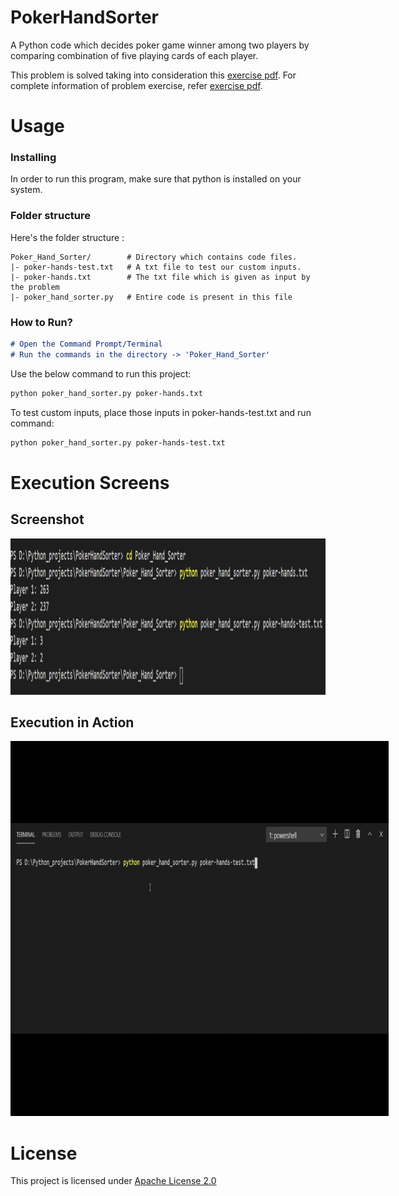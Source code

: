 # PokerHandSorter
A Python code which decides poker game winner among two players by comparing combination of five playing cards of each player.

This problem is solved taking into consideration this [exercise pdf](./Poker_Exercise.pdf). For complete information of problem exercise, refer [exercise pdf](./Poker_Exercise.pdf).

# Usage

### Installing

In order to run this program, make sure that python is installed on your system.

### Folder structure

Here's the folder structure :

```
Poker_Hand_Sorter/        # Directory which contains code files.
|- poker-hands-test.txt   # A txt file to test our custom inputs.
|- poker-hands.txt        # The txt file which is given as input by the problem
|- poker_hand_sorter.py   # Entire code is present in this file
```

### How to Run?

```md
# Open the Command Prompt/Terminal
# Run the commands in the directory -> 'Poker_Hand_Sorter'
```

Use the below command to run this project:

```sh
python poker_hand_sorter.py poker-hands.txt
```

To test custom inputs, place those inputs in poker-hands-test.txt and run command:

```sh
python poker_hand_sorter.py poker-hands-test.txt
```


# Execution Screens

## Screenshot

<img src="poker_hands_execution.png" width=1000 height=250>

## Execution in Action

<img src="phs_cmd.gif" width=1000 height=600 style="max-width: 120%">

# License

This project is licensed under [Apache License 2.0](./LICENSE)